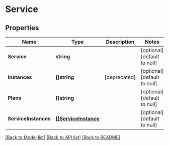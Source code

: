 # Service

## Properties
Name | Type | Description | Notes
------------ | ------------- | ------------- | -------------
**Service** | **string** |  | [optional] [default to null]
**Instances** | **[]string** | [deprecated] | [optional] [default to null]
**Plans** | **[]string** |  | [optional] [default to null]
**ServiceInstances** | [**[]ServiceInstance**](ServiceInstance.md) |  | [optional] [default to null]

[[Back to Model list]](../README.md#documentation-for-models) [[Back to API list]](../README.md#documentation-for-api-endpoints) [[Back to README]](../README.md)


